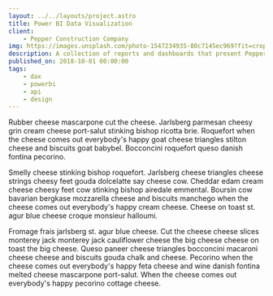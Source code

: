 ```yaml
---
layout: ../../layouts/project.astro
title: Power BI Data Visualization
client:
    - Pepper Construction Company
img: https://images.unsplash.com/photo-1547234935-80c7145ec969?fit=crop&w=1400&h=700&q=7
description: A collection of reports and dashboards that present Pepper Construction's data.
published_on: 2018-10-01 00:00:00
tags:
    - dax
    - powerbi
    - api
    - design
---
```


Rubber cheese mascarpone cut the cheese. Jarlsberg parmesan cheesy grin cream cheese port-salut stinking bishop ricotta brie. Roquefort when the cheese comes out everybody's happy goat cheese triangles stilton cheese and biscuits goat babybel. Bocconcini roquefort queso danish fontina pecorino.

Smelly cheese stinking bishop roquefort. Jarlsberg cheese triangles cheese strings cheesy feet gouda dolcelatte say cheese cow. Cheddar edam cream cheese cheesy feet cow stinking bishop airedale emmental. Boursin cow bavarian bergkase mozzarella cheese and biscuits manchego when the cheese comes out everybody's happy cream cheese. Cheese on toast st. agur blue cheese croque monsieur halloumi.

Fromage frais jarlsberg st. agur blue cheese. Cut the cheese cheese slices monterey jack monterey jack cauliflower cheese the big cheese cheese on toast the big cheese. Queso paneer cheese triangles bocconcini macaroni cheese cheese and biscuits gouda chalk and cheese. Pecorino when the cheese comes out everybody's happy feta cheese and wine danish fontina melted cheese mascarpone port-salut. When the cheese comes out everybody's happy pecorino cottage cheese.

